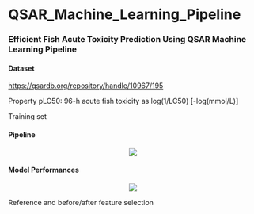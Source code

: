 # QSAR_Machine_Learning_Pipeline

### Efficient Fish Acute Toxicity Prediction Using QSAR Machine Learning Pipeline

#### Dataset

https://qsardb.org/repository/handle/10967/195

Property pLC50: 96-h acute fish toxicity as log(1/LC50) [-log(mmol/L)]

Training set


#### Pipeline
<center><img src="https://github.com/mhlee216/QSAR_Machine_Learning_Pipeline/blob/main/pipeline.png"></center>


#### Model Performances
<center><img src="https://github.com/mhlee216/QSAR_Machine_Learning_Pipeline/blob/main/results.png"></center>

Reference and before/after feature selection

